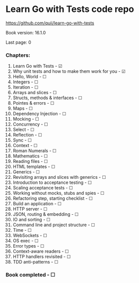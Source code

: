 # Learn Go with Tests code repo
https://github.com/quii/learn-go-with-tests  

Book version: 16.1.0  

Last page: 0  

### Chapters:
01. Learn Go with Tests - ☑  
02. Why unit tests and how to make them work for you - ☑  
03. Hello, World - ☐  
04. Integers - ☐  
05. Iteration - ☐  
06. Arrays and slices - ☐  
07. Structs, methods & interfaces - ☐  
08. Pointes & errors - ☐  
09. Maps - ☐  
10. Dependency Injection - ☐  
11. Mocking - ☐  
12. Concurrency - ☐  
13. Select - ☐  
14. Reflection - ☐  
15. Sync - ☐  
16. Context - ☐  
17. Roman Numerals - ☐  
18. Mathematics - ☐  
19. Reading files - ☐  
20. HTML templates - ☐  
21. Generics - ☐  
22. Revisiting arrays and slices with generics - ☐  
23. Introduction to acceptance testing - ☐  
24. Scaling acceptance tests - ☐  
25. Working without mocks, stubs and spies - ☐  
26. Refactoring step, starting checklist - ☐  
27. Build an application - ☐  
28. HTTP server - ☐  
29. JSON, routing & embedding - ☐  
30. IO and sorting - ☐  
31. Command line and project structure - ☐  
32. Time - ☐  
33. WebSockets - ☐  
34. OS exec - ☐  
35. Error types - ☐  
36. Context-aware readers - ☐  
37. HTTP handlers revisited - ☐  
38. TDD anti-patterns - ☐  

### Book completed - ☐  
